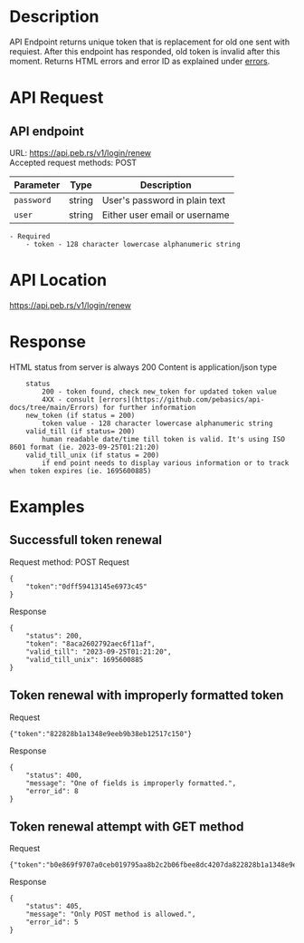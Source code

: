 # Description
API Endpoint returns unique token that is replacement for old one sent with requiest. After this endpoint has responded, old token is invalid after this moment. Returns HTML errors and error ID as explained under [errors](https://github.com/pebasics/api-docs/tree/main/Errors).

# API Request
## API endpoint
URL: https://api.peb.rs/v1/login/renew
<br>
Accepted request methods: POST

| Parameter      | Type   | Description                     |
|----------------|--------|---------------------------------|
| `password`     | string | User's password in plain text   |
| `user`         | string | Either user email or username   |
    - Required
        - token - 128 character lowercase alphanumeric string

# API Location
https://api.peb.rs/v1/login/renew

# Response
HTML status from server is always 200
Content is application/json type
```
    status
        200 - token found, check new_token for updated token value
        4XX - consult [errors](https://github.com/pebasics/api-docs/tree/main/Errors) for further information
    new_token (if status = 200)
        token value - 128 character lowercase alphanumeric string
    valid_till (if status= 200)
        human readable date/time till token is valid. It's using ISO 8601 format (ie. 2023‐09‐25T01:21:20)
    valid_till_unix (if status = 200)
        if end point needs to display various information or to track when token expires (ie. 1695600885)
```

# Examples
## Successfull token renewal
Request method: POST
Request
```
{
    "token":"0dff59413145e6973c45"
}
```
Response
```
{
    "status": 200,
    "token": "8aca2602792aec6f11af",
    "valid_till": "2023-09-25T01:21:20",
    "valid_till_unix": 1695600885
}
```

## Token renewal with improperly formatted token
Request
```
{"token":"822828b1a1348e9eeb9b38eb12517c150"}
```

Response
```
{
    "status": 400,
    "message": "One of fields is improperly formatted.",
    "error_id": 8
}
```

## Token renewal attempt with GET method
Request
```
{"token":"b0e869f9707a0ceb019795aa8b2c2b06fbee8dc4207da822828b1a1348e9eeb9b38eb12517c150cbce3cd653c09d3314c7dfbf53a54358b97f1d4c0f6b68103f"}
```

Response
```
{
    "status": 405,
    "message": "Only POST method is allowed.",
    "error_id": 5
}
```
